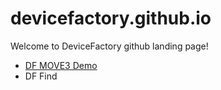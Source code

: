 devicefactory.github.io
=======================

Welcome to DeviceFactory github landing page!

* [DF MOVE3 Demo](http://github.io/devicefactory/df_move3_iosdemo1)
* DF Find
